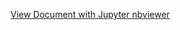[View Document with Jupyter nbviewer]([https://nbviewer.org/github/mjbancro/HelpfulGISProgrammingLinks/blob/main/GIS%20Programming%20Links.ipynb](https://nbviewer.org/github/mjbancro/HelpfulGISProgrammingLinks/blob/nbviewer/GIS%20Programming%20Links.ipynb))
